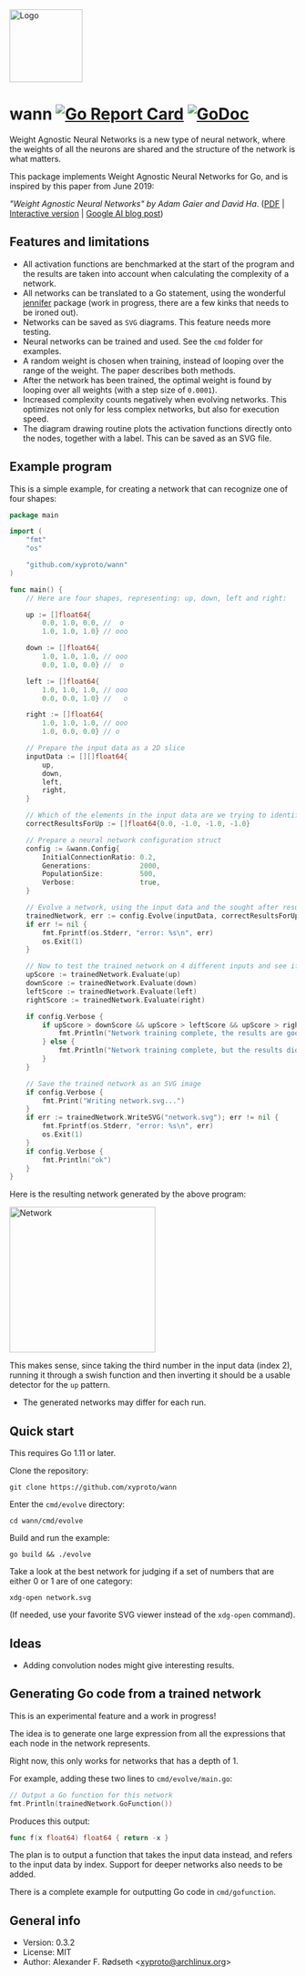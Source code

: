 <img alt=Logo src=img/after.svg width=128 />

# wann [![Go Report Card](https://goreportcard.com/badge/github.com/xyproto/wann)](https://goreportcard.com/report/github.com/xyproto/wann) [![GoDoc](https://godoc.org/github.com/xyproto/wann?status.svg)](https://godoc.org/github.com/xyproto/wann)

Weight Agnostic Neural Networks is a new type of neural network, where the weights of all the neurons are shared and the structure of the network is what matters.

This package implements Weight Agnostic Neural Networks for Go, and is inspired by this paper from June 2019:

*"Weight Agnostic Neural Networks" by Adam Gaier and David Ha*. ([PDF](https://arxiv.org/pdf/1906.04358.pdf) | [Interactive version](https://weightagnostic.github.io/) | [Google AI blog post](https://ai.googleblog.com/2019/08/exploring-weight-agnostic-neural.html))

## Features and limitations

* All activation functions are benchmarked at the start of the program and the results are taken into account when calculating the complexity of a network.
* All networks can be translated to a Go statement, using the wonderful [jennifer](https://github.com/dave/jennifer) package (work in progress, there are a few kinks that needs to be ironed out).
* Networks can be saved as `SVG` diagrams. This feature needs more testing.
* Neural networks can be trained and used. See the `cmd` folder for examples.
* A random weight is chosen when training, instead of looping over the range of the weight. The paper describes both methods.
* After the network has been trained, the optimal weight is found by looping over all weights (with a step size of `0.0001`).
* Increased complexity counts negatively when evolving networks. This optimizes not only for less complex networks, but also for execution speed.
* The diagram drawing routine plots the activation functions directly onto the nodes, together with a label. This can be saved as an SVG file.

## Example program

This is a simple example, for creating a network that can recognize one of four shapes:

```go
package main

import (
    "fmt"
    "os"

    "github.com/xyproto/wann"
)

func main() {
    // Here are four shapes, representing: up, down, left and right:

    up := []float64{
        0.0, 1.0, 0.0, //  o
        1.0, 1.0, 1.0} // ooo

    down := []float64{
        1.0, 1.0, 1.0, // ooo
        0.0, 1.0, 0.0} //  o

    left := []float64{
        1.0, 1.0, 1.0, // ooo
        0.0, 0.0, 1.0} //   o

    right := []float64{
        1.0, 1.0, 1.0, // ooo
        1.0, 0.0, 0.0} // o

    // Prepare the input data as a 2D slice
    inputData := [][]float64{
        up,
        down,
        left,
        right,
    }

    // Which of the elements in the input data are we trying to identify?
    correctResultsForUp := []float64{0.0, -1.0, -1.0, -1.0}

    // Prepare a neural network configuration struct
    config := &wann.Config{
        InitialConnectionRatio: 0.2,
        Generations:            2000,
        PopulationSize:         500,
        Verbose:                true,
    }

    // Evolve a network, using the input data and the sought after results
    trainedNetwork, err := config.Evolve(inputData, correctResultsForUp)
    if err != nil {
        fmt.Fprintf(os.Stderr, "error: %s\n", err)
        os.Exit(1)
    }

    // Now to test the trained network on 4 different inputs and see if it passes the test
    upScore := trainedNetwork.Evaluate(up)
    downScore := trainedNetwork.Evaluate(down)
    leftScore := trainedNetwork.Evaluate(left)
    rightScore := trainedNetwork.Evaluate(right)

    if config.Verbose {
        if upScore > downScore && upScore > leftScore && upScore > rightScore {
            fmt.Println("Network training complete, the results are good.")
        } else {
            fmt.Println("Network training complete, but the results did not pass the test.")
        }
    }

    // Save the trained network as an SVG image
    if config.Verbose {
        fmt.Print("Writing network.svg...")
    }
    if err := trainedNetwork.WriteSVG("network.svg"); err != nil {
        fmt.Fprintf(os.Stderr, "error: %s\n", err)
        os.Exit(1)
    }
    if config.Verbose {
        fmt.Println("ok")
    }
}
```

Here is the resulting network generated by the above program:

<img alt=Network src=img/labels.svg width=256 />

This makes sense, since taking the third number in the input data (index 2), running it through a swish function and then inverting it should be a usable detector for the `up` pattern.

* The generated networks may differ for each run.

## Quick start

This requires Go 1.11 or later.

Clone the repository:

    git clone https://github.com/xyproto/wann

Enter the `cmd/evolve` directory:

    cd wann/cmd/evolve

Build and run the example:

    go build && ./evolve

Take a look at the best network for judging if a set of numbers that are either 0 or 1 are of one category:

    xdg-open network.svg

(If needed, use your favorite SVG viewer instead of the `xdg-open` command).

## Ideas

* Adding convolution nodes might give interesting results.

## Generating Go code from a trained network

This is an experimental feature and a work in progress!

The idea is to generate one large expression from all the expressions that each node in the network represents.

Right now, this only works for networks that has a depth of 1.

For example, adding these two lines to `cmd/evolve/main.go`:

```go
// Output a Go function for this network
fmt.Println(trainedNetwork.GoFunction())
```

Produces this output:

```go
func f(x float64) float64 { return -x }
```

The plan is to output a function that takes the input data instead, and refers to the input data by index. Support for deeper networks also needs to be added.

There is a complete example for outputting Go code in `cmd/gofunction`.

## General info

* Version: 0.3.2
* License: MIT
* Author: Alexander F. Rødseth &lt;xyproto@archlinux.org&gt;

